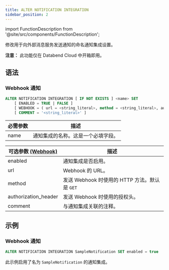 ```yaml
---
title: ALTER NOTIFICATION INTEGRATION
sidebar_position: 2
---
```

import FunctionDescription from '@site/src/components/FunctionDescription';

<FunctionDescription description="Introduced or updated: v1.2.371"/>

修改用于向外部消息服务发送通知的命名通知集成设置。

**注意：** 此功能仅在 Databend Cloud 中开箱即用。

## 语法
### Webhook 通知

```sql
ALTER NOTIFICATION INTEGRATION [ IF NOT EXISTS ] <name> SET
    [ ENABLED = TRUE | FALSE ]
    [ WEBHOOK = ( url = <string_literal>, method = <string_literal>, authorization_header = <string_literal> ) ]
    [ COMMENT = '<string_literal>' ]
```

| 必需参数 | 描述 |
|---------------------|-------------|
| name                | 通知集成的名称。这是一个必填字段。 |


| 可选参数 [(Webhook)](#webhook-notification) | 描述 |
|---------------------|-------------|
| enabled             | 通知集成是否启用。 |
| url                 | Webhook 的 URL。 |
| method              | 发送 Webhook 时使用的 HTTP 方法。默认是 `GET` |
| authorization_header| 发送 Webhook 时使用的授权头。 |
| comment             | 与通知集成关联的注释。 |

## 示例

### Webhook 通知

```sql
ALTER NOTIFICATION INTEGRATION SampleNotification SET enabled = true
```

此示例启用了名为 `SampleNotification` 的通知集成。